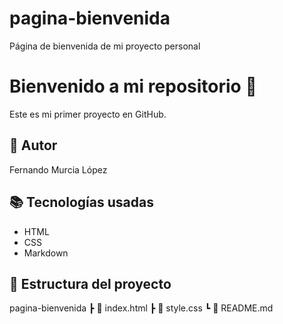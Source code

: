 # pagina-bienvenida
Página de bienvenida de mi proyecto personal
# Bienvenido a mi repositorio 🚀
Este es mi primer proyecto en GitHub.
## 👤 Autor
Fernando Murcia López
## 📚 Tecnologías usadas
- HTML
- CSS
- Markdown
## 📁 Estructura del proyecto
pagina-bienvenida 
┣ 📄 index.html 
┣ 📄 style.css 
┗ 📄 README.md
